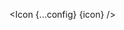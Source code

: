 <script lang="ts">
  import type { ComponentType } from 'svelte';
  const config = {
    size: '30',
    color: '#FF5733'
  };
  import { Icon } from 'svelte-radix';
  export let icon: ComponentType;
</script>

<Icon {...config} {icon} />